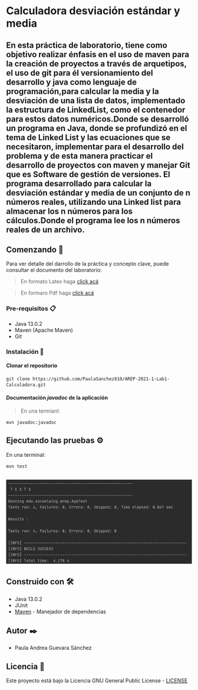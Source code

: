 # Calculadora desviación estándar y media
En esta práctica de laboratorio, tiene como objetivo realizar énfasis en el uso de maven para la creación de proyectos a través de arquetipos, el uso de git para él 
versionamiento del desarrollo y java como lenguaje de programación,para calcular la media y la desviación de una lista de datos, implementado la estructura de LinkedList, 
como el contenedor para estos datos numéricos.Donde se desarrolló un programa en Java, donde se profundizó en el tema de Linked List y las ecuaciones que se necesitaron,  implementar para el desarrollo del problema y de esta manera practicar el desarrollo de proyectos con maven y manejar Git que es Software de gestión de versiones.
El programa desarrollado para calcular la desviación estándar y media de un conjunto de n números reales, utilizando una Linked list para almacenar los n números para los cálculos.Donde el programa lee los n números reales de un archivo.
---
## Comenzando 🚀

Para ver detalle del darrollo de la práctica y concepto clave, puede consultar el documento del laboratorio:

> En formato Latex haga [click acá](https://www.overleaf.com/project/601554022e066319be081aec)

> En formaro Pdf haga [click acá](https://github.com/PaulaSanchez810/AREP-2021-1-Lab1-Calculadora/blob/main/INTRODUCTION%20TO%20COMPLEX%20SYSTEMS%2C%20JAVA%2C%20MVN%2C%20AND%20GIT.pdf)


### Pre-requisitos 📋

* Java 13.0.2
* Maven (Apache Maven)
* Git

### Instalación 🔧

#### Clonar el repositorio

```
git clone https://github.com/PaulaSanchez810/AREP-2021-1-Lab1-Calculadora.git
```


#### Documentación _javadoc_ de la aplicación

> En una termianl:
```
mvn javadoc:javadoc
```
## Ejecutando las pruebas ⚙️

En una terminal:
```
mvn test
```
![](https://github.com/PaulaSanchez810/AREP-2021-1-Lab1-Calculadora/blob/main/img/img1.png)
--
## Construido con 🛠️

* Java 13.0.2
* JUnit
* [Maven](https://maven.apache.org/) - Manejador de dependencias


## Autor ✒️

* Paula Andrea Guevara Sánchez

## Licencia 📄

Este proyecto está bajo la Licencia GNU General Public License - [LICENSE](https://github.com/PaulaSanchez810/AREP-2021-1-Lab1-Calculadora/blob/main/LICENSE.txt) 
